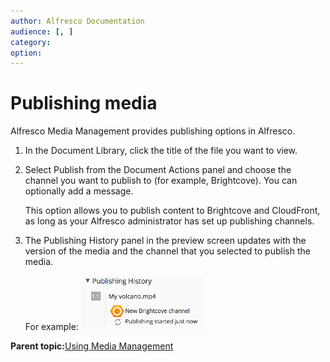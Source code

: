 ```yaml
---
author: Alfresco Documentation
audience: [, ]
category: 
option: 
---
```


# Publishing media

Alfresco Media Management provides publishing options in Alfresco.

1.  In the Document Library, click the title of the file you want to view.

2.  Select Publish from the Document Actions panel and choose the channel you want to publish to \(for example, Brightcove\). You can optionally add a message.

    This option allows you to publish content to Brightcove and CloudFront, as long as your Alfresco administrator has set up publishing channels.

3.  The Publishing History panel in the preview screen updates with the version of the media and the channel that you selected to publish the media.

    For example: ![Publishing History toggle with name of media, channel and whether publishing has occurred](../images/mm_publish.png)


**Parent topic:**[Using Media Management](../concepts/mm-using.md)

